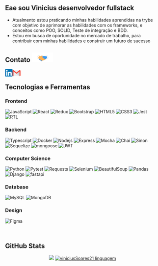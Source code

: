## Eae sou Vinicius desenvolvedor fullstack
- Atualmento estou praticando minhas habilidades aprendidas na trybe com objetivo de aprimorar as habilidades com os frameworks, e conceitos como POO, SOLID, Teste de integração e BDD.
- Estou em busca de oportunidade no mercado de trabalho, para contribuir com minhas habilidades e construir um futuro de sucesso  

## Contato <img src="https://github.com/SatYu26/SatYu26/blob/master/Assets/Handshake.gif" height="32px">
  <a href="https://www.linkedin.com/in/vinicius-soares-864743243/">
    <img align="left" alt="Satyam Goyal | Linkedin" width="24px" src="https://github.com/SatYu26/SatYu26/blob/master/Assets/Linkedin.svg" />
  </a>
  <a href="mailto:viniciussoares72943@gmail.com">
    <img align="left" alt="Satyam Goyal | Gmail" width="26px" src="https://github.com/SatYu26/SatYu26/blob/master/Assets/Gmail.svg" />
  </a>
  <br />

## Tecnologias e Ferramentas

### Frontend
![JavaScript](https://img.shields.io/badge/-JavaScript-black?style=for-the-badge&logo=javascript)
![React](https://img.shields.io/badge/-React-black?style=for-the-badge&logo=react)
![Redux](https://img.shields.io/badge/-Redux-black?style=for-the-badge&logo=Redux&logoColor=593D88)
![Bootstrap](https://img.shields.io/badge/-Bootstrap-black?style=for-the-badge&logo=bootstrap)
![HTML5](https://img.shields.io/badge/-HTML5-black?style=for-the-badge&logo=html5&logoColor=orage)
![CSS3](https://img.shields.io/badge/-CSS3-black?style=for-the-badge&logo=css3&logoColor=blue)
![Jest](https://img.shields.io/badge/-Jest-black?style=for-the-badge&logo=Jest&logoColor=99425B)
![RTL](https://img.shields.io/badge/-RTL-black?style=for-the-badge)

### Backend
![Typescript](https://img.shields.io/badge/-Typescript-black?style=for-the-badge&logo=typescript)
![Docker](https://img.shields.io/badge/Docker-black?style=for-the-badge&logo=docker&logoColor=019BC6)
![Nodejs](https://img.shields.io/badge/-Nodejs-black?style=for-the-badge&logo=Node.js)
![Express](https://img.shields.io/badge/Express.js-000000?style=for-the-badge&logo=express&logoColor=white)
![Mocha](https://img.shields.io/badge/Mocha-black?style=for-the-badge&logo=Mocha&logoColor=8D6748)
![Chai](https://img.shields.io/badge/Chai-black?style=for-the-badge&logo=chai&logoColor=A30701)
![Sinon](https://img.shields.io/badge/-Sinon-black?style=for-the-badge)
![Sequelize](https://img.shields.io/badge/Sequelize-black?style=for-the-badge&logo=Sequelize&logoColor=52B0E7)
![mongoose](https://img.shields.io/badge/-Mongoose-black?style=for-the-badge)
![JWT](https://img.shields.io/badge/JWT-black?style=for-the-badge&logo=JSON%20web%20tokens&logoColor=white)

### Computer Science
![Python](https://img.shields.io/badge/-Python-black?style=for-the-badge&logo=python)
![Pytest](https://img.shields.io/badge/-Pytest-black?style=for-the-badge&logo=pytest)
![Requests](https://img.shields.io/badge/-requests-black?style=for-the-badge&logo=requests)
![Selenium](https://img.shields.io/badge/-Selenium-black?style=for-the-badge&logo=seleniun)
![BeautifulSoup](https://img.shields.io/badge/-Beautiful%20Soup-black?style=for-the-badge&logo=BeautifulSoup)
![Pandas](https://img.shields.io/badge/-PANDAS-black?style=for-the-badge&logo=pandas)
![Django](https://img.shields.io/badge/-Django-black?style=for-the-badge&logo=Django)
![fastapi](https://img.shields.io/badge/-FestAPI-black?style=for-the-badge&logo=fastapi)

### Database

![MySQL](https://img.shields.io/badge/-MySQL-black?style=for-the-badge&logo=mysql)
![MongoDB](https://img.shields.io/badge/-MongoDB-black?style=for-the-badge&logo=mongodb)

### Design

![Figma](https://img.shields.io/badge/Figma-black?style=for-the-badge&logo=figma&logoColor=orage)

<br/>

## GitHub Stats
<div align="center">
  <a href="https://github.com/viniciusSoares21">


<div style="display: inline-block" align="colunm" painel>
  <a href="https://github.com/viniciusSoares21">
  <img height="165em" src="https://github-readme-stats.vercel.app/api?username=viniciusSoares21&show_icons=true&count_private=true&theme=dark&include_all_commits=true&theme=react&hide_border=true&title_color=4eb3de&text_color=eee9e5&bg_color=0D1117"/></a>
  <a href="https://github.com/viniciusSoares21/github-readme-stats"><img height="165em" alt="viniciusSoares21 linguagem" src="https://github-readme-stats.vercel.app/api/top-langs/?username=viniciusSoares21&langs_count=8&count_private=true&layout=compact&theme=react&hide_border=true&bg_color=0D1117"/>
	</a>
</div>

